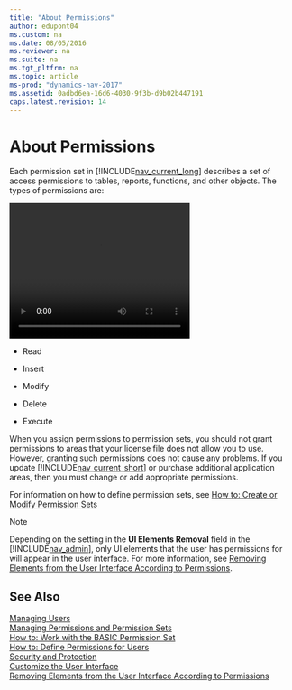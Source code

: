 ```yaml
---
title: "About Permissions"
author: edupont04
ms.custom: na
ms.date: 08/05/2016
ms.reviewer: na
ms.suite: na
ms.tgt_pltfrm: na
ms.topic: article
ms-prod: "dynamics-nav-2017"
ms.assetid: 0adbd6ea-16d6-4030-9f3b-d9b02b447191
caps.latest.revision: 14
---
```

# About Permissions
Each permission set in [!INCLUDE[nav_current_long](includes/nav_current_long_md.md)] describes a set of access permissions to tables, reports, functions, and other objects. The types of permissions are:  

<video width="320" height="240" controls>
  <source src="test.mp4" type="video/mp4" />
  <object width="640" height="384" type="application/x-shockwave-flash" data="__FLASH__.SWF">
        <!-- Firefox uses the `data` attribute above, IE/Safari uses the param below -->
        <param name="movie" value="__FLASH__.SWF" />
        <param name="flashvars" value="image=__POSTER__.JPG&amp;file=test.MP4" />
        <!-- fallback image. note the title field below, put the title of the video there -->
        <img src="__VIDEO__.JPG" width="640" height="360" alt="__TITLE__"
             title="No video playback capabilities, please download the video below" />
    </object>

</video>


-   Read  

-   Insert  

-   Modify  

-   Delete  

-   Execute  

 When you assign permissions to permission sets, you should not grant permissions to areas that your license file does not allow you to use. However, granting such permissions does not cause any problems. If you update [!INCLUDE[nav_current_short](includes/nav_current_short_md.md)] or purchase additional application areas, then you must change or add appropriate permissions.  

 For information on how to define permission sets, see [How to: Create or Modify Permission Sets](How-to--Create-or-Modify-Permission-Sets.md)  

> [!NOTE]  
>  Depending on the setting in the **UI Elements Removal** field in the [!INCLUDE[nav_admin](includes/nav_admin_md.md)], only UI elements that the user has permissions for will appear in the user interface. For more information, see [Removing Elements from the User Interface According to Permissions](Removing-Elements-from-the-User-Interface-According-to-Permissions.md).  

## See Also  
[Managing Users](Managing-Users.md)  
[Managing Permissions and Permission Sets](Managing-Permissions-and-Permission-Sets.md)  
[How to: Work with the BASIC Permission Set](How-to--Work-with-the-BASIC-Permission-Set.md)  
[How to: Define Permissions for Users](How-to--Define-Permissions-for-Users.md)   
[Security and Protection](Security-and-Protection.md)   
[Customize the User Interface](Customize-the-User-Interface.md)   
[Removing Elements from the User Interface According to Permissions](Removing-Elements-from-the-User-Interface-According-to-Permissions.md)
